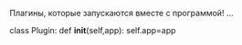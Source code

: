 Плагины, которые запускаются вместе с программой!
...

class Plugin:
	def __init__(self,app):
		self.app=app
